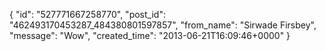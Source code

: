  {
   "id": "527771667258770",
   "post_id": "462493170453287_484380801597857",
   "from_name": "Sirwade Firsbey",
   "message": "Wow",
   "created_time": "2013-06-21T16:09:46+0000"
 }
